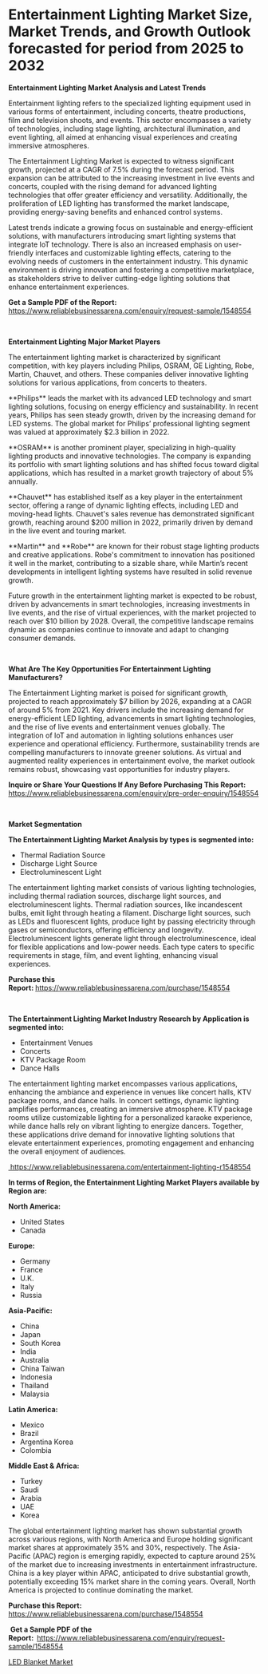 <p><h1>Entertainment Lighting Market Size, Market Trends, and Growth Outlook forecasted for period from 2025 to 2032</h1></p><p><strong>Entertainment Lighting Market Analysis and Latest Trends</strong></p>
<p><p>Entertainment lighting refers to the specialized lighting equipment used in various forms of entertainment, including concerts, theatre productions, film and television shoots, and events. This sector encompasses a variety of technologies, including stage lighting, architectural illumination, and event lighting, all aimed at enhancing visual experiences and creating immersive atmospheres.</p><p>The Entertainment Lighting Market is expected to witness significant growth, projected at a CAGR of 7.5% during the forecast period. This expansion can be attributed to the increasing investment in live events and concerts, coupled with the rising demand for advanced lighting technologies that offer greater efficiency and versatility. Additionally, the proliferation of LED lighting has transformed the market landscape, providing energy-saving benefits and enhanced control systems. </p><p>Latest trends indicate a growing focus on sustainable and energy-efficient solutions, with manufacturers introducing smart lighting systems that integrate IoT technology. There is also an increased emphasis on user-friendly interfaces and customizable lighting effects, catering to the evolving needs of customers in the entertainment industry. This dynamic environment is driving innovation and fostering a competitive marketplace, as stakeholders strive to deliver cutting-edge lighting solutions that enhance entertainment experiences.</p></p>
<p><strong>Get a Sample PDF of the Report:&nbsp;</strong> <a href="https://www.reliablebusinessarena.com/enquiry/request-sample/1548554?utm_campaign=2349&utm_medium=2&utm_source=Github&utm_content=ia&utm_term=08022025&utm_id=entertainment-lighting">https://www.reliablebusinessarena.com/enquiry/request-sample/1548554</a></p>
<p>&nbsp;</p>
<p><strong>Entertainment Lighting Major Market Players</strong></p>
<p><p>The entertainment lighting market is characterized by significant competition, with key players including Philips, OSRAM, GE Lighting, Robe, Martin, Chauvet, and others. These companies deliver innovative lighting solutions for various applications, from concerts to theaters.</p><p>**Philips** leads the market with its advanced LED technology and smart lighting solutions, focusing on energy efficiency and sustainability. In recent years, Philips has seen steady growth, driven by the increasing demand for LED systems. The global market for Philips’ professional lighting segment was valued at approximately $2.3 billion in 2022.</p><p>**OSRAM** is another prominent player, specializing in high-quality lighting products and innovative technologies. The company is expanding its portfolio with smart lighting solutions and has shifted focus toward digital applications, which has resulted in a market growth trajectory of about 5% annually.</p><p>**Chauvet** has established itself as a key player in the entertainment sector, offering a range of dynamic lighting effects, including LED and moving-head lights. Chauvet's sales revenue has demonstrated significant growth, reaching around $200 million in 2022, primarily driven by demand in the live event and touring market.</p><p>**Martin** and **Robe** are known for their robust stage lighting products and creative applications. Robe's commitment to innovation has positioned it well in the market, contributing to a sizable share, while Martin’s recent developments in intelligent lighting systems have resulted in solid revenue growth.</p><p>Future growth in the entertainment lighting market is expected to be robust, driven by advancements in smart technologies, increasing investments in live events, and the rise of virtual experiences, with the market projected to reach over $10 billion by 2028. Overall, the competitive landscape remains dynamic as companies continue to innovate and adapt to changing consumer demands.</p></p>
<p>&nbsp;</p>
<p><strong>What Are The Key Opportunities For Entertainment Lighting Manufacturers?</strong></p>
<p><p>The Entertainment Lighting market is poised for significant growth, projected to reach approximately $7 billion by 2026, expanding at a CAGR of around 5% from 2021. Key drivers include the increasing demand for energy-efficient LED lighting, advancements in smart lighting technologies, and the rise of live events and entertainment venues globally. The integration of IoT and automation in lighting solutions enhances user experience and operational efficiency. Furthermore, sustainability trends are compelling manufacturers to innovate greener solutions. As virtual and augmented reality experiences in entertainment evolve, the market outlook remains robust, showcasing vast opportunities for industry players.</p></p>
<p><strong>Inquire or Share Your Questions If Any Before Purchasing This Report:</strong> <a href="https://www.reliablebusinessarena.com/enquiry/pre-order-enquiry/1548554?utm_campaign=2349&utm_medium=2&utm_source=Github&utm_content=ia&utm_term=08022025&utm_id=entertainment-lighting">https://www.reliablebusinessarena.com/enquiry/pre-order-enquiry/1548554</a></p>
<p>&nbsp;</p>
<p><strong>Market Segmentation</strong></p>
<p><strong>The Entertainment Lighting Market Analysis by types is segmented into:</strong></p>
<p><ul><li>Thermal Radiation Source</li><li>Discharge Light Source</li><li>Electroluminescent Light</li></ul></p>
<p><p>The entertainment lighting market consists of various lighting technologies, including thermal radiation sources, discharge light sources, and electroluminescent lights. Thermal radiation sources, like incandescent bulbs, emit light through heating a filament. Discharge light sources, such as LEDs and fluorescent lights, produce light by passing electricity through gases or semiconductors, offering efficiency and longevity. Electroluminescent lights generate light through electroluminescence, ideal for flexible applications and low-power needs. Each type caters to specific requirements in stage, film, and event lighting, enhancing visual experiences.</p></p>
<p><strong>Purchase this Report:&nbsp;</strong><a href="https://www.reliablebusinessarena.com/purchase/1548554?utm_campaign=2349&utm_medium=2&utm_source=Github&utm_content=ia&utm_term=08022025&utm_id=entertainment-lighting">https://www.reliablebusinessarena.com/purchase/1548554</a></p>
<p>&nbsp;</p>
<p><strong>The Entertainment Lighting Market Industry Research by Application is segmented into:</strong></p>
<p><ul><li>Entertainment Venues</li><li>Concerts</li><li>KTV Package Room</li><li>Dance Halls</li></ul></p>
<p><p>The entertainment lighting market encompasses various applications, enhancing the ambiance and experience in venues like concert halls, KTV package rooms, and dance halls. In concert settings, dynamic lighting amplifies performances, creating an immersive atmosphere. KTV package rooms utilize customizable lighting for a personalized karaoke experience, while dance halls rely on vibrant lighting to energize dancers. Together, these applications drive demand for innovative lighting solutions that elevate entertainment experiences, promoting engagement and enhancing the overall enjoyment of audiences.</p></p>
<p><a href="https://www.reliablebusinessarena.com/entertainment-lighting-r1548554?utm_campaign=2349&utm_medium=2&utm_source=Github&utm_content=ia&utm_term=08022025&utm_id=entertainment-lighting">&nbsp;https://www.reliablebusinessarena.com/entertainment-lighting-r1548554</a></p>
<p><strong>In terms of Region, the Entertainment Lighting Market Players available by Region are:</strong></p>
<p>
    <p> <strong> North America: </strong>
        <ul>
            <li>United States</li>
            <li>Canada</li>
        </ul>
        </p> 
    <p> <strong> Europe: </strong>
        <ul>
            <li>Germany</li>
            <li>France</li>
            <li>U.K.</li>
            <li>Italy</li>
            <li>Russia</li>
        </ul>
        </p> 
    <p> <strong> Asia-Pacific: </strong>
        <ul>
            <li>China</li>
            <li>Japan</li>
            <li>South Korea</li>
            <li>India</li>
            <li>Australia</li>
            <li>China Taiwan</li>
            <li>Indonesia</li>
            <li>Thailand</li>
            <li>Malaysia</li>
        </ul>
        </p> 
    <p> <strong> Latin America: </strong>
        <ul>
            <li>Mexico</li>
            <li>Brazil</li>
            <li>Argentina Korea</li>
            <li>Colombia</li>
        </ul>
        </p> 
    <p> <strong> Middle East & Africa: </strong>
        <ul>
            <li>Turkey</li>
            <li>Saudi</li>
            <li>Arabia</li>
            <li>UAE</li>
            <li>Korea</li>
        </ul>
    </p>
    </p>
<p><p>The global entertainment lighting market has shown substantial growth across various regions, with North America and Europe holding significant market shares at approximately 35% and 30%, respectively. The Asia-Pacific (APAC) region is emerging rapidly, expected to capture around 25% of the market due to increasing investments in entertainment infrastructure. China is a key player within APAC, anticipated to drive substantial growth, potentially exceeding 15% market share in the coming years. Overall, North America is projected to continue dominating the market.</p></p>
<p><strong>Purchase this Report: </strong><a href="https://www.reliablebusinessarena.com/purchase/1548554?utm_campaign=2349&utm_medium=2&utm_source=Github&utm_content=ia&utm_term=08022025&utm_id=entertainment-lighting">https://www.reliablebusinessarena.com/purchase/1548554</a></p>
<p>&nbsp;<strong>Get a Sample PDF of the Report:&nbsp;&nbsp;</strong><a href="https://www.reliablebusinessarena.com/enquiry/request-sample/1548554?utm_campaign=2349&utm_medium=2&utm_source=Github&utm_content=ia&utm_term=08022025&utm_id=entertainment-lighting">https://www.reliablebusinessarena.com/enquiry/request-sample/1548554</a></p>
<p><strong></strong></p>
<p><p><a href="https://github.com/nafidurii/Market-Research-Report-List-1/blob/main/led-blanket-market.md?utm_campaign=2349&utm_medium=2&utm_source=Github&utm_content=ia&utm_term=08022025&utm_id=entertainment-lighting">LED Blanket Market</a></p></p>